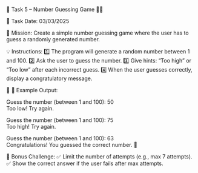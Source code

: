 📌 Task 5 – Number Guessing Game 🎯🐍

📆 Task Date: 03/03/2025

🚀 Mission:
Create a simple number guessing game where the user has to guess a randomly generated number.

💡 Instructions:
1️⃣ The program will generate a random number between 1 and 100.
2️⃣ Ask the user to guess the number.
3️⃣ Give hints: “Too high” or “Too low” after each incorrect guess.
4️⃣ When the user guesses correctly, display a congratulatory message.

🔎 📌 Example Output:

Guess the number (between 1 and 100): 50  
Too low! Try again.

Guess the number
(between 1 and 100): 75  
Too high! Try again.  

Guess the number (between 1 and 100): 63  
Congratulations! You guessed the correct number. 🎉

📌 Bonus Challenge:
✅ Limit the number of attempts (e.g., max 7 attempts).
✅ Show the correct answer if the user fails after max attempts.